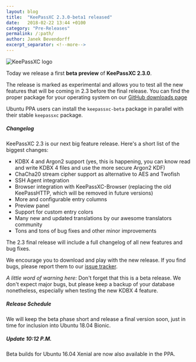 ```yaml
---
layout: blog
title:  "KeePassXC 2.3.0-beta1 released"
date:   2018-02-22 13:44 +0100
category: "Pre-Releases"
permalink: /:path/
author: Janek Bevendorff
excerpt_separator: <!--more-->
---
```


<div class="blog-teaser-img">
<img src="{{ site.baseurl }}/logo.png" alt="KeePassXC logo">
</div>

Today we release a first **beta preview** of **KeePassXC 2.3.0**.

The release is marked as experimental and allows you to test all the new features
that will be coming in 2.3 before the final release. You can find the proper package
for your operating system on our
[GitHub downloads page](https://github.com/keepassxreboot/keepassxc/releases/tag/2.3.0-beta1)

Ubuntu PPA users can install the `keepassxc-beta` package in parallel with their stable
`keepassxc` package.

<!--more-->

<h5 id="changelog" style="clear:both">Changelog</h5>

KeePassXC 2.3 is our next big feature release. Here's a short list of the biggest
changes:

- KDBX 4 and Argon2 support (yes, this is happening, you can know read and write
KDBX 4 files and use the more secure Argon2 KDF)
- ChaCha20 stream cipher support as alternative to AES and Twofish
- SSH Agent integration
- Browser integration with KeePassXC-Browser (replacing the old KeePassHTTP, which will
be removed in future versions)
- More and configurable entry columns
- Preview panel
- Support for custom entry colors
- Many new and updated translations by our awesome translators community
- Tons and tons of bug fixes and other minor improvements

The 2.3 final release will include a full changelog of all new features and bug fixes.

We encourage you to download and play with the new release. If you find bugs, please
 report them to our [issue tracker](https://github.com/keepassxreboot/keepassxc/issues).
 
 *A little word of warning here:* Don't forget that this is a beta release. We don't expect
 major bugs, but please keep a backup of your database nonetheless, especially when
 testing the new KDBX 4 feature.
 
<h5 id="release-schedule">Release Schedule</h5>
 
 We will keep the beta phase short and release a final version soon, just in time for
 inclusion into Ubuntu 18.04 Bionic.

 <h5 id="update">Update 10:12 P.M.</h5>

Beta builds for Ubuntu 16.04 Xenial are now also available in the PPA.
